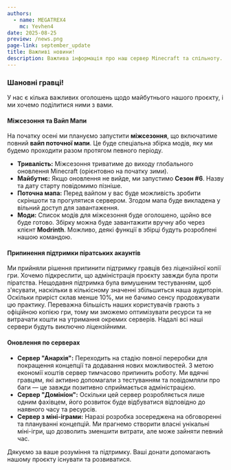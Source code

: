```yaml
---
authors:
  - name: MEGATREX4
    mc: Yevhen4
date: 2025-08-25
preview: /news.png
page-link: september_update
title: Важливі новини!
description: Важлива інформація про наш сервер Minecraft та спільноту.
---
```


### Шановні гравці!

У нас є кілька важливих оголошень щодо майбутнього нашого проєкту, і ми хочемо поділитися ними з вами.

#### **Міжсезоння та Вайп Мапи**

На початку осені ми плануємо запустити **міжсезоння**, що включатиме повний **вайп поточної мапи**. Це буде спеціальна збірка модів, яку ми будемо проходити разом протягом певного періоду.

* **Тривалість:** Міжсезоння триватиме до виходу глобального оновлення Minecraft (орієнтовно на початку зими).
* **Майбутнє:** Якщо оновлення не вийде, ми запустимо **Сезон #6**. Назву та дату старту повідомимо пізніше.
* **Поточна мапа:** Перед вайпом у вас буде можливість зробити скріншоти та прогулятися сервером. Згодом мапа буде викладена у вільний доступ для завантаження.
* **Моди:** Список модів для міжсезоння буде оголошено, щойно все буде готово. Збірку можна буде завантажити вручну або через клієнт **Modrinth**. Можливо, деякі функції в збірці будуть розроблені нашою командою.

#### **Припинення підтримки піратських акаунтів**

Ми прийняли рішення припинити підтримку гравців без ліцензійної копії гри. Хочемо підкреслити, що адміністрація проєкту завжди була проти піратства. Нещодавня підтримка була вимушеним тестуванням, щоб з'ясувати, наскільки в кількісному значенні збільшиться наша аудиторія. Оскільки приріст склав менше 10%, ми не бачимо сенсу продовжувати цю практику. Переважна більшість наших користувачів грають з офіційною копією гри, тому ми зможемо оптимізувати ресурси та не витрачати кошти на утримання окремих серверів. Надалі всі наші сервери будуть виключно ліцензійними.

#### **Оновлення по серверах**

* **Сервер "Анархія":** Переходить на стадію повної переробки для покращення концепції та додавання нових можливостей. З метою економії коштів сервер тимчасово припинить роботу. Ми вдячні гравцям, які активно допомагали з тестуванням та повідомляли про баги — це завжди позитивно сприймається адміністрацією.
* **Сервер "Домініон":** Оскільки цей сервер розробляється лише одним фахівцем, його розвиток буде відбуватися відповідно до наявного часу та ресурсів.
* **Сервер з міні-іграми:** Наразі розробка зосереджена на обговоренні та плануванні концепцій. Ми прагнемо створити власні унікальні міні-ігри, що дозволить зменшити витрати, але може зайняти певний час.

Дякуємо за ваше розуміння та підтримку. Ваші донати допомагають нашому проєкту існувати та розвиватися.